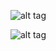 ![alt tag](http://mawehelie/wall-facebook/edit/master/wall/to/wall.png)

![alt tag](https://github.com/mawehelie/wall-facebook/raw/master/wall/wall.png)

